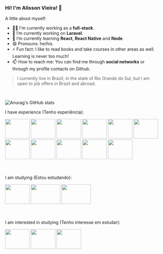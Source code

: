### Hi! I'm Alisson Vieira! 👋

A little about myself:

- 👨‍💻 I'm currently working as a **full-stack**.
- 🔭 I’m currently working on **Laravel**.
- 🌱 I’m currently learning **React**, **React Native** and **Node**.
- 😄 Pronouns: he/his.
- ⚡ Fun fact: I like to read books and take courses in other areas as well. Learning is never too much!
- 📫 How to reach me: You can find me through **social networks** or through my profile contacts on Github.

> I currently live in Brazil, in the state of Rio Grande do Sul, but I am open to job offers in Brazil and abroad.
<br>

![Anurag's GitHub stats](https://github-readme-stats.vercel.app/api?username=alissonvieeira&show_icons=true&theme=algolia)

I have experience (Tenho experiência):
<div style="display: inline_block;">
  <img style="height:4rem; width:5rem;" src="https://cdn.jsdelivr.net/gh/devicons/devicon/icons/html5/html5-original-wordmark.svg" />
  <img style="height:4rem; width:5rem;" src="https://cdn.jsdelivr.net/gh/devicons/devicon/icons/css3/css3-original-wordmark.svg" />
  <img style="height:4rem; width:5rem;" src="https://cdn.jsdelivr.net/gh/devicons/devicon/icons/javascript/javascript-original.svg" />
  <img style="height:4rem; width:5rem;" src="https://cdn.jsdelivr.net/gh/devicons/devicon/icons/docker/docker-original-wordmark.svg" />
  <img style="height:4rem; width:5rem;" src="https://cdn.jsdelivr.net/gh/devicons/devicon/icons/mysql/mysql-original-wordmark.svg" />
  <img style="height:4rem; width:5rem;" src="https://cdn.jsdelivr.net/gh/devicons/devicon/icons/postgresql/postgresql-original-wordmark.svg" />
  <img style="height:4rem; width:5rem;" src="https://cdn.jsdelivr.net/gh/devicons/devicon/icons/oracle/oracle-original.svg" />
  <img style="height:4rem; width:5rem;" src="https://cdn.jsdelivr.net/gh/devicons/devicon/icons/php/php-original.svg" />
  <img style="height:4rem; width:5rem;" src="https://cdn.jsdelivr.net/gh/devicons/devicon/icons/laravel/laravel-plain-wordmark.svg" />
  <img style="height:4rem; width:5rem;" src="https://cdn.jsdelivr.net/gh/devicons/devicon/icons/vuejs/vuejs-original-wordmark.svg" />
  <img style="height:4rem; width:5rem;" src="https://cdn.jsdelivr.net/gh/devicons/devicon/icons/wordpress/wordpress-plain-wordmark.svg" />
</div>

<br><br>
I am studying (Estou estudando):
<div style="display: inline_block;">
  <img style="height:4rem; width:5rem;" src="https://cdn.jsdelivr.net/gh/devicons/devicon/icons/react/react-original-wordmark.svg" />
  <img style="height:4rem; width:6rem;" src="https://www.datocms-assets.com/45470/1631026680-logo-react-native.png" /> 
  <img style="height:4rem; width:6rem;" src="https://cdn.jsdelivr.net/gh/devicons/devicon/icons/nodejs/nodejs-original-wordmark.svg" />
</div>

<br><br>
I am interested in studying (Tenho interesse em estudar):
<div style="display: inline_block;">
  <img style="height:4rem; width:5rem;" src="https://raw.githubusercontent.com/innocenzi/awesome-inertiajs/master/assets/logo.svg" />
  <img style="height:4rem; width:5rem;" src="https://cdn.jsdelivr.net/gh/devicons/devicon/icons/tailwindcss/tailwindcss-original-wordmark.svg" />
  <img style="height:4rem; width:5rem;" src="https://cdn.jsdelivr.net/gh/devicons/devicon/icons/mongodb/mongodb-original-wordmark.svg" />
</div>
